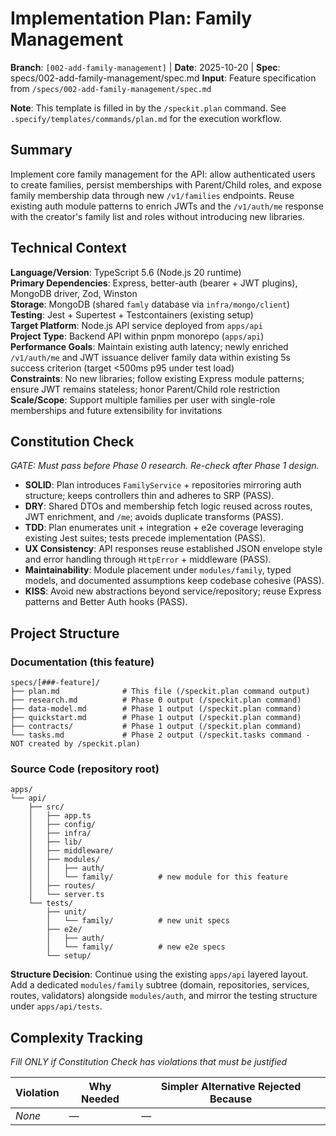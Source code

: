 # Implementation Plan: Family Management

**Branch**: `[002-add-family-management]` | **Date**: 2025-10-20 | **Spec**: specs/002-add-family-management/spec.md
**Input**: Feature specification from `/specs/002-add-family-management/spec.md`

**Note**: This template is filled in by the `/speckit.plan` command. See `.specify/templates/commands/plan.md` for the execution workflow.

## Summary

Implement core family management for the API: allow authenticated users to create families, persist memberships with Parent/Child roles, and expose family membership data through new `/v1/families` endpoints. Reuse existing auth module patterns to enrich JWTs and the `/v1/auth/me` response with the creator's family list and roles without introducing new libraries.

## Technical Context

**Language/Version**: TypeScript 5.6 (Node.js 20 runtime)  
**Primary Dependencies**: Express, better-auth (bearer + JWT plugins), MongoDB driver, Zod, Winston  
**Storage**: MongoDB (shared `famly` database via `infra/mongo/client`)  
**Testing**: Jest + Supertest + Testcontainers (existing setup)  
**Target Platform**: Node.js API service deployed from `apps/api`  
**Project Type**: Backend API within pnpm monorepo (`apps/api`)  
**Performance Goals**: Maintain existing auth latency; newly enriched `/v1/auth/me` and JWT issuance deliver family data within existing 5s success criterion (target <500ms p95 under test load)  
**Constraints**: No new libraries; follow existing Express module patterns; ensure JWT remains stateless; honor Parent/Child role restriction  
**Scale/Scope**: Support multiple families per user with single-role memberships and future extensibility for invitations

## Constitution Check

*GATE: Must pass before Phase 0 research. Re-check after Phase 1 design.*

- **SOLID**: Plan introduces `FamilyService` + repositories mirroring auth structure; keeps controllers thin and adheres to SRP (PASS).
- **DRY**: Shared DTOs and membership fetch logic reused across routes, JWT enrichment, and `/me`; avoids duplicate transforms (PASS).
- **TDD**: Plan enumerates unit + integration + e2e coverage leveraging existing Jest suites; tests precede implementation (PASS).
- **UX Consistency**: API responses reuse established JSON envelope style and error handling through `HttpError` + middleware (PASS).
- **Maintainability**: Module placement under `modules/family`, typed models, and documented assumptions keep codebase cohesive (PASS).
- **KISS**: Avoid new abstractions beyond service/repository; reuse Express patterns and Better Auth hooks (PASS).

## Project Structure

### Documentation (this feature)

```
specs/[###-feature]/
├── plan.md              # This file (/speckit.plan command output)
├── research.md          # Phase 0 output (/speckit.plan command)
├── data-model.md        # Phase 1 output (/speckit.plan command)
├── quickstart.md        # Phase 1 output (/speckit.plan command)
├── contracts/           # Phase 1 output (/speckit.plan command)
└── tasks.md             # Phase 2 output (/speckit.tasks command - NOT created by /speckit.plan)
```

### Source Code (repository root)
<!--
  ACTION REQUIRED: Replace the placeholder tree below with the concrete layout
  for this feature. Delete unused options and expand the chosen structure with
  real paths (e.g., apps/admin, packages/something). The delivered plan must
  not include Option labels.
-->

```
apps/
└── api/
    ├── src/
    │   ├── app.ts
    │   ├── config/
    │   ├── infra/
    │   ├── lib/
    │   ├── middleware/
    │   ├── modules/
    │   │   ├── auth/
    │   │   └── family/          # new module for this feature
    │   ├── routes/
    │   └── server.ts
    └── tests/
        ├── unit/
        │   └── family/          # new unit specs
        ├── e2e/
        │   ├── auth/
        │   └── family/          # new e2e specs
        └── setup/
```

**Structure Decision**: Continue using the existing `apps/api` layered layout. Add a dedicated `modules/family` subtree (domain, repositories, services, routes, validators) alongside `modules/auth`, and mirror the testing structure under `apps/api/tests`.

## Complexity Tracking

*Fill ONLY if Constitution Check has violations that must be justified*

| Violation | Why Needed | Simpler Alternative Rejected Because |
|-----------|------------|-------------------------------------|
| _None_ | — | — |
